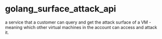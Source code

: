 # golang_surface_attack_api
a service that a customer can query and get the attack surface of a VM - meaning which other virtual machines in the account can access and attack it.
